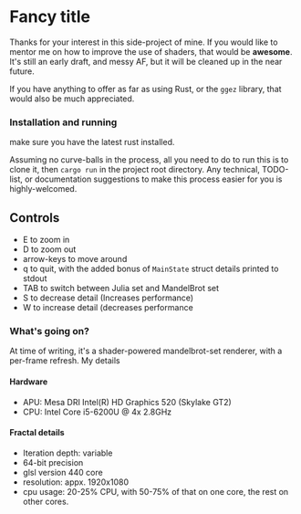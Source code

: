 # Fancy title
Thanks for your interest in this side-project of mine. If you would like to mentor me on how to improve the use of shaders, that would be **awesome**. It's still an early draft, and messy AF, but it will be cleaned up in the near future. 

If you have anything to offer as far as using Rust, or the `ggez` library, that would also be much appreciated.

### Installation and running
make sure you have the latest rust installed.

Assuming no curve-balls in the process, all you need to do to run this is to clone it, then `cargo run` in the project root directory. Any technical, TODO-list, or documentation suggestions to make this process easier for you is highly-welcomed.


## Controls
- E to zoom in
- D to zoom out
- arrow-keys to move around
- q to quit, with the added bonus of `MainState` struct details printed to stdout
- TAB to switch between Julia set and MandelBrot set
- S to decrease detail (Increases performance)
- W to increase detail (decreases performance

### What's going on?
At time of writing, it's a shader-powered mandelbrot-set renderer, with a per-frame refresh. My details

#### Hardware

- APU: Mesa DRI Intel(R) HD Graphics 520 (Skylake GT2) 
- CPU: Intel Core i5-6200U @ 4x 2.8GHz

#### Fractal details

- Iteration depth: variable
- 64-bit precision
- glsl version 440 core
- resolution: appx. 1920x1080
- cpu usage: 20-25% CPU, with 50-75% of that on one core, the rest on other cores.



